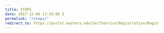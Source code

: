 ```yaml
---
title: STOPS
date: 2017-12-08 17:33:00 Z
permalink: "/stops/"
redirect_to: https://portal.masters.edu/SelfService/Registration/Registration.aspx
---
```


